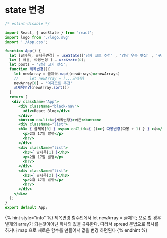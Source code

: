 # state 변경

```jsx
/* eslint-disable */

import React, { useState } from 'react';
import logo from './logo.svg'
import './App.css';

function App() {
  let [글제목, 글제목변경] = useState(['남자 코트 추천' , '강남 우동 맛집' , '구로 음식 맛집']);
  let [ 따봉, 따봉변경 ] = useState(0); 
  let posts = '강남 고기 맛집';
  function 제목변경(){
    let newArray = 글제목.map((newArrays)=>newArrays)
    //     let newArray = [...글제목]
    newArray[0] = '여자코트 추천'
    글제목변경(newArray.sort())
  }
  return (
   <div className="App">
      <div className="black-nav">
        <div>React Blog</div>
      </div>
      <button onClick={제목변경}>버튼</button>
      <div className="list">
      <h3> { 글제목[0] } <span onClick={ ()=>{ 따봉변경(따봉 + 1) } } >👍</span> { 따봉 }</h3>
        <p>2월 17일 발행</p>
        <hr/>
      </div>
      <div className="list">
        <h3>{ 글제목[1] }</h3>
        <p>2월 17일 발행</p>
        <hr/>
      </div>
      <div className="list">
        <h3>{ 글제목[2] }</h3>
        <p>2월 17일 발행</p>
        <hr/>
      </div>
    </div>
  );
}
export default App;

```

{% hint style="info" %}
제목변경 함수안에서 let newArray = 글제목; 으로 할 경우 별개의 array가 되는것이아닌 하나의 값을 공유한다. 따라서 spread 문법으로 복사를 하거나 map 으로 새로운 함수를 만들어서 값을 변경 하면된다
{% endhint %}



